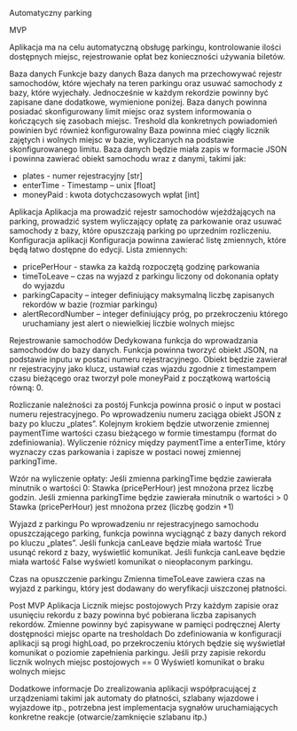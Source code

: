 Automatyczny parking

MVP

Aplikacja ma na celu automatyczną obsługę parkingu, kontrolowanie ilości dostępnych miejsc, rejestrowanie opłat bez konieczności używania biletów. 

Baza danych
Funkcje bazy danych
Baza danych ma przechowywać rejestr samochodów, które wjechały na teren parkingu oraz usuwać samochody z bazy, które wyjechały. Jednocześnie w każdym rekordzie powinny być zapisane dane dodatkowe, wymienione poniżej.
Baza danych powinna posiadać skonfigurowany limit miejsc oraz system informowania o kończących się zasobach miejsc. Treshold dla konkretnych powiadomień powinien być również konfigurowalny
Baza powinna mieć ciągły licznik zajętych i wolnych miejsc w bazie, wyliczanych na podstawie skonfigurowanego limitu.
Baza danych będzie miała zapis w formacie JSON i powinna zawierać obiekt samochodu wraz z danymi, takimi jak:
- plates - numer rejestracyjny [str]
- enterTime - Timestamp – unix [float]
- moneyPaid : kwota dotychczasowych wpłat [int]

Aplikacja
Aplikacja ma prowadzić rejestr samochodów wjeżdżających na parking, prowadzić system wyliczający opłatę za parkowanie oraz usuwać samochody z bazy, które opuszczają parking po uprzednim rozliczeniu.
Konfiguracja aplikacji
Konfiguracja powinna zawierać listę zmiennych, które będą łatwo dostępne do edycji. Lista zmiennych:
- pricePerHour - stawka za każdą rozpoczętą godzinę parkowania
- timeToLeave – czas na wyjazd z parkingu liczony od dokonania opłaty do wyjazdu
- parkingCapacity – integer definiujący maksymalną liczbę zapisanych rekordów w bazie (rozmiar parkingu)
- alertRecordNumber – integer definiujący próg, po przekroczeniu którego uruchamiany jest alert o niewielkiej liczbie wolnych miejsc

Rejestrowanie samochodów
Dedykowana funkcja do wprowadzania samochodów do bazy danych. Funkcja powinna tworzyć obiekt JSON, na podstawie inputu w postaci numeru rejestracyjnego. Obiekt będzie zawierał nr rejestracyjny jako klucz, ustawiał czas wjazdu zgodnie z timestampem czasu bieżącego oraz tworzył pole moneyPaid z początkową wartością równą: 0.

Rozliczanie należności za postój
Funkcja powinna prosić o input w postaci numeru rejestracyjnego. Po wprowadzeniu numeru zaciąga obiekt JSON z bazy po kluczu „plates”. Kolejnym krokiem będzie utworzenie zmiennej paymentTime wartości czasu bieżącego w formie timestampu (format do zdefiniowania). Wyliczenie różnicy między paymentTime a enterTime, który wyznaczy czas parkowania i zapisze w postaci nowej zmiennej parkingTime. 

Wzór na wyliczenie opłaty:
Jeśli zmienna parkingTime będzie zawierała minutnik o wartości 0:
	Stawka (pricePerHour) jest mnożona przez liczbę godzin.
Jeśli zmienna parkingTime będzie zawierała minutnik o wartości > 0
	Stawka (pricePerHour) jest mnożona przez (liczbę godzin +1)

Wyjazd z parkingu
Po wprowadzeniu nr rejestracyjnego samochodu opuszczającego parking, funkcja powinna wyciągnąć z bazy danych rekord po kluczu „plates”. 
Jeśli funkcja canLeave będzie miała wartość True 
	usunąć rekord z bazy, wyświetlić komunikat.
Jeśli funkcja canLeave będzie miała wartość False
	wyświetl komunikat o nieopłaconym parkingu.

Czas na opuszczenie parkingu
Zmienna timeToLeave zawiera czas na wyjazd z parkingu, który jest dodawany do weryfikacji uiszczonej płatności.

Post MVP
Aplikacja
Licznik miejsc postojowych
Przy każdym zapisie oraz usunięciu rekordu z bazy powinna być pobierana liczba zapisanych rekordów. Zmienne powinny być zapisywane w pamięci podręcznej
Alerty dostępności miejsc oparte na tresholdach 
Do zdefiniowania w konfiguracji aplikacji są progi highLoad, po przekroczeniu których  będzie się wyświetlał komunikat o poziomie zapełnienia parkingu. 
Jeśli przy zapisie rekordu licznik wolnych miejsc postojowych == 0
	Wyświetl komunikat o braku wolnych miejsc

Dodatkowe informacje
Do zrealizowania aplikacji współpracującej z urządzeniami takimi jak automaty do płatności, szlabany wjazdowe i wyjazdowe itp., potrzebna jest implementacja sygnałów uruchamiających konkretne reakcje (otwarcie/zamknięcie szlabanu itp.)
